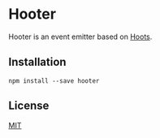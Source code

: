 # Hooter

Hooter is an event emitter based on [Hoots](https://github.com/alex-shnayder/hoots).


## Installation

`npm install --save hooter`


## License

[MIT](LICENSE)
